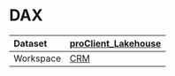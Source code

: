 



# DAX

|Dataset|[proClient_Lakehouse](./../proClient_Lakehouse.md)|
| :--- | :--- |
|Workspace|[CRM](../../Workspaces/CRM.md)|
